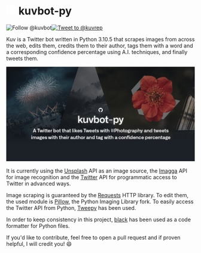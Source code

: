 # <img alt="Logo" src="./misc/light_logo.png" width=26px> kuvbot-py

<a href="https://twitter.com/kuvbot"><img align="left" alt="Follow @kuvbot" src="https://dabuttonfactory.com/button.png?t=Follow+%40kuvbot&f=Open+Sans-Bold&ts=25&tc=fff&hp=35&vp=15&c=round&bgt=unicolored&bgc=1da1f2&be=1" height=26px></a>

<a href="https://twitter.com/intent/tweet?screen_name=kuvrep&ref_src=twsrc%5Etfw"><img alt="Tweet to @kuvrep" src="https://dabuttonfactory.com/button.png?t=Mention+%40kuvrep&f=Open+Sans-Bold&ts=25&tc=1da1f2&hp=35&vp=15&c=round&bgt=unicolored&bgc=fff&be=1" height=26px></a>

Kuv is a Twitter bot written in Python 3.10.5 that scrapes images from across the web, edits them, credits them to their author, tags them with a word and a corresponding confidence percentage using A.I. techniques, and finally tweets them.

<img src="misc/image.png" alt="Image" width="800"/>

It is currently using the [Unsplash](https://github.com/unsplash) API as an image source, the [Imagga](https://github.com/imagga) API for image recognition and the [Twitter](https://github.com/twitter) API for programmatic access to Twitter in advanced ways.

Image scraping is guaranteed by the [Requests](https://github.com/psf/requests) HTTP library. To edit them, the used module is [Pillow](https://github.com/python-pillow/Pillow), the Python Imaging Library fork. To easily access the Twitter API from Python, [Tweepy](https://github.com/tweepy/tweepy) has been used.

In order to keep consistency in this project, [black](https://github.com/psf/black) has been used as a code formatter for Python files.

If you'd like to contribute, feel free to open a pull request and if proven helpful, I will credit you! 😄
